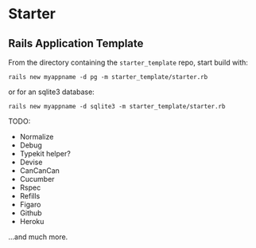 # Starter

## Rails Application Template

From the directory containing the `starter_template` repo, start build with:

`rails new myappname -d pg -m starter_template/starter.rb`

or for an sqlite3 database:

`rails new myappname -d sqlite3 -m starter_template/starter.rb`

TODO:

* Normalize
* Debug
* Typekit helper?
* Devise
* CanCanCan
* Cucumber
* Rspec
* Refills
* Figaro
* Github
* Heroku

…and much more.